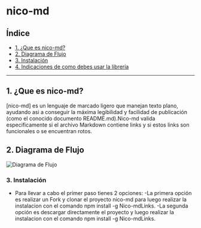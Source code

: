 # nico-md

## Índice

* [1. ¿Que es nico-md?](#1¿Que-es-Md-Links?)
* [2. Diagrama de Flujo](#2Diagrama-de-Flujo)
* [3. Instalación](#3Instalación)
* [4. Indicaciones de como debes usar la librería](#4Indicaciones-de-como-debes-usar-la-librería)


***

## 1. ¿Que es nico-md? 

[nico-md] es un lenguaje de marcado ligero que manejan texto plano, ayudando asi a conseguir la máxima legibilidad y facilidad de  publicación (como  el conocido documento README.md).Nico-md valida especificamente si el archivo Markdown contiene links y si estos links son funcionales o se encuentran rotos.


## 2. Diagrama de Flujo

![Diagrama de Flujo](https://github.com/nicolarabarca/SCL017-md-link/blob/Borrador/assets/Untitled%20Diagram%20(7).png)

### 3. Instalación 

* Para llevar a cabo el primer paso tienes 2 opciones:
        -La primera opción es realizar un Fork y clonar el proyecto nico-md para luego realizar la instalacion con el comando npm install -g Nico-mdLinks. 
        -La segunda opción es descargar directamente el proyecto y luego realizar la instalacion con el comando npm install -g Nico-mdLinks. 
        
        
  

